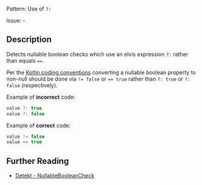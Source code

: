 Pattern: Use of `?:`

Issue: -

## Description

Detects nullable boolean checks which use an elvis expression `?:` rather than equals `==`.

Per the [Kotlin coding conventions](https://kotlinlang.org/docs/coding-conventions.html#nullable-boolean-values-in-conditions)
converting a nullable boolean property to non-null should be done via `!= false` or `== true`
rather than `?: true` or `?: false` (respectively).

Example of **incorrect** code:

```kotlin
value ?: true
value ?: false
```

Example of **correct** code:

```kotlin
value != false
value == true
```

## Further Reading

* [Detekt - NullableBooleanCheck](https://detekt.dev/docs/rules/style/#nullablebooleancheck)